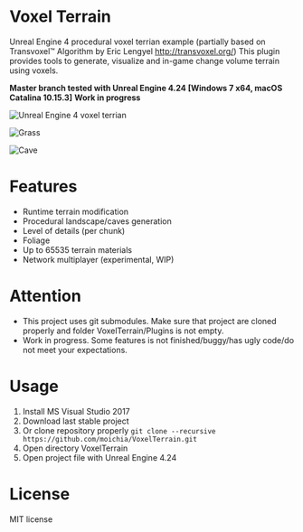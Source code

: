 # Voxel Terrain
Unreal Engine 4 procedural voxel terrian example (partially based on Transvoxel™ Algorithm by Eric Lengyel http://transvoxel.org/)
This plugin provides tools to generate, visualize and in-game change volume terrain using voxels.

**Master branch tested with Unreal Engine 4.24 [Windows 7 x64, macOS Catalina 10.15.3]**
**Work in progress**

![Unreal Engine 4 voxel terrian](https://github.com/moichia/VoxelTerrain/blob/master/terrain.gif?raw=true)

![Grass](https://github.com/moichia/VoxelTerrain/blob/master/grass.gif?raw=true)

![Cave](https://github.com/moichia/VoxelTerrain/blob/master/cave.gif?raw=true)

# Features
* Runtime terrain modification
* Procedural landscape/caves generation
* Level of details (per chunk)
* Foliage
* Up to 65535 terrain materials
* Network multiplayer (experimental, WIP)

# Attention
* This project uses git submodules. Make sure that project are cloned properly and folder VoxelTerrain/Plugins is not empty.
* Work in progress. Some features is not finished/buggy/has ugly code/do not meet your expectations.

# Usage
1. Install MS Visual Studio 2017
2. Download last stable project 
3. Or clone repository properly ```git clone --recursive https://github.com/moichia/VoxelTerrain.git```
4. Open directory VoxelTerrain
5. Open project file with Unreal Engine 4.24

# License
MIT license
